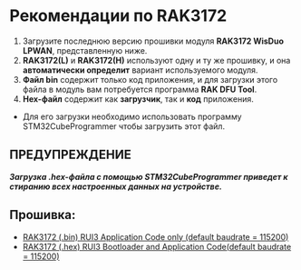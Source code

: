 # Рекомендации по RAK3172

1. Загрузите последнюю версию прошивки модуля **RAK3172 WisDuo LPWAN**, представленную ниже.
2. **RAK3172(L)** и **RAK3172(H)** используют одну и ту же прошивку, и она **автоматически определит** вариант используемого модуля.
3. **Файл bin** содержит только код приложения, и для загрузки этого файла в модуль вам потребуется программа **RAK DFU Tool**.
4. **Hex-файл** содержит как __загрузчик__, так и __код__ приложения.
  * Для его загрузки необходимо использовать программу STM32CubeProgrammer чтобы загрузить этот файл.

## ПРЕДУПРЕЖДЕНИЕ
**_Загрузка .hex-файла с помощью STM32CubeProgrammer приведет к стиранию всех настроенных данных на устройстве._**

## Прошивка:
* [RAK3172 (.bin) RUI3 Application Code only (default baudrate = 115200)](RAK3172-E_latest.bin)
* [RAK3172 (.hex) RUI3 Bootloader and Application Code(default baudrate = 115200)](RAK3172-E_latest_final.hex)